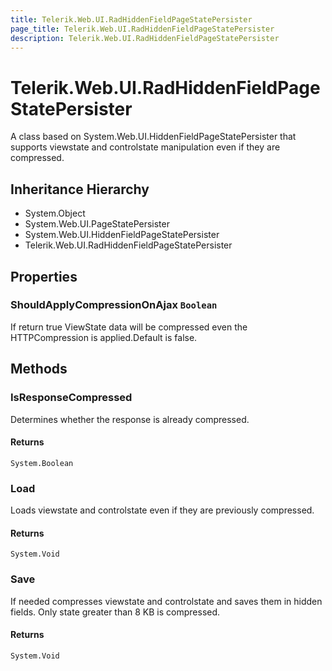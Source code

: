 ```yaml
---
title: Telerik.Web.UI.RadHiddenFieldPageStatePersister
page_title: Telerik.Web.UI.RadHiddenFieldPageStatePersister
description: Telerik.Web.UI.RadHiddenFieldPageStatePersister
---
```


# Telerik.Web.UI.RadHiddenFieldPageStatePersister

A class based on System.Web.UI.HiddenFieldPageStatePersister that supports viewstate and controlstate manipulation even if they are compressed.

## Inheritance Hierarchy

* System.Object
* System.Web.UI.PageStatePersister
* System.Web.UI.HiddenFieldPageStatePersister
* Telerik.Web.UI.RadHiddenFieldPageStatePersister

## Properties

###  ShouldApplyCompressionOnAjax `Boolean`

If return true ViewState data will be compressed even the
            HTTPCompression is applied.Default is false.

## Methods

###  IsResponseCompressed

Determines whether the response is already compressed.

#### Returns

`System.Boolean` 

###  Load

Loads viewstate and controlstate even if they are previously compressed.

#### Returns

`System.Void` 

###  Save

If needed compresses viewstate and controlstate and saves them in hidden fields. Only state greater than 8 KB is compressed.

#### Returns

`System.Void` 


